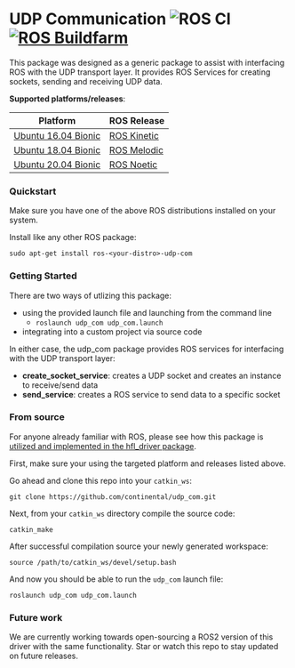 # UDP Communication ![ROS CI](https://github.com/continental/udp_com/workflows/ROS%20CI/badge.svg) [![ROS Buildfarm](http://build.ros.org/buildStatus/icon?job=Kdev__udp_com__ubuntu_xenial_amd64&build=9)](http://build.ros.org/view/Kdev/job/Kdev__udp_com__ubuntu_xenial_amd64/9/)
This package was designed as a generic package to assist with interfacing ROS with the UDP transport layer. It provides ROS Services for creating sockets, sending and receiving UDP data.

**Supported platforms/releases**:

| Platform                                                   | ROS Release                                                    |
| ---------------------------------------------------------- | -------------------------------------------------------------- |
| [Ubuntu 16.04 Bionic](https://releases.ubuntu.com/16.04.4/) | [ROS Kinetic](https://wiki.ros.org/kinetic/Installation/Ubuntu) |
| [Ubuntu 18.04 Bionic](https://releases.ubuntu.com/18.04/) | [ROS Melodic](https://wiki.ros.org/melodic/Installation/Ubuntu) |
| [Ubuntu 20.04 Bionic](https://releases.ubuntu.com/20.04/) | [ROS Noetic](https://wiki.ros.org/noetic/Installation/Ubuntu) |


### Quickstart

Make sure you have one of the above ROS distributions installed on your system.

Install like any other ROS package:
```
sudo apt-get install ros-<your-distro>-udp-com
```

### Getting Started
There are two ways of utlizing this package:
- using the provided launch file and launching from the command line
  * ```roslaunch udp_com udp_com.launch```
- integrating into a custom project via source code

In either case, the udp_com package provides ROS services for interfacing with the UDP transport layer:
- **create_socket_service**: creates a UDP socket and creates an instance to receive/send data
- **send_service**: creates a ROS service to send data to a specific socket


### From source
For anyone already familiar with ROS, please see how this package is [utilized and implemented in the hfl_driver package](https://github.com/continental/hfl_driver.git).

First, make sure your using the targeted platform and releases listed above.

Go ahead and clone this repo into your `catkin_ws`:
```
git clone https://github.com/continental/udp_com.git
```

Next, from your `catkin_ws` directory compile the source code:
```
catkin_make
```

After successful compilation source your newly generated workspace:
```
source /path/to/catkin_ws/devel/setup.bash
```

And now you should be able to run the `udp_com` launch file:
```
roslaunch udp_com udp_com.launch
```


### Future work
We are currently working towards open-sourcing a ROS2 version of this driver with the same functionality. Star or watch this repo to stay updated on future releases.
